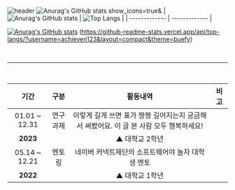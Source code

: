 ![header](https://capsule-render.vercel.app/api?type=waving&color=3E54AC&height=250&text=Rossum&animation=fadeIn&fontColor=EEEEEE&fontSize=100&fontAlignY=40&desc=Hello%20World!&descAlign=64)
![Anurag's GitHub stats](https://github-readme-stats.vercel.app/api?username=achieven123)
show_icons=true&
|![Anurag's GitHub stats](https://github-readme-stats.vercel.app/api?username=achieven123&theme=buefy) | ![Top Langs](https://github-readme-stats.vercel.app/api/top-langs/?username=achieven123&layout=compact&theme=buefy) |
| ------------- | ------------- |

[![Anurag's GitHub stats](https://github-readme-stats.vercel.app/api?username=anuraghazra)](https://github.com/anuraghazra/github-readme-stats)
(https://github-readme-stats.vercel.app/api/top-langs/?username=achieven123&layout=compact&theme=buefy)

<br>
<hr>
<br>

| 기간 | 구분 | 활동내역 | 비고 |
| :---: | :---: | :---: | :---: |
| 01.01 ~ 12.31 | 연구<br>과제| 이렇게 길게 쓰면 표가 짱짱 길어지는지 궁금해서 써봤어요. 이 글 본 사람 모두 행복하세요! |  |
| **2023**  |  | ▲ 대학교 2학년 |  |
| 05.14 ~ 12.21 | 멘토링| 네이버 커넥트재단의 소프트웨어야 놀자 대학생 멘토 |  |
| **2022**  |  | ▲ 대학교 1학년 |  |
